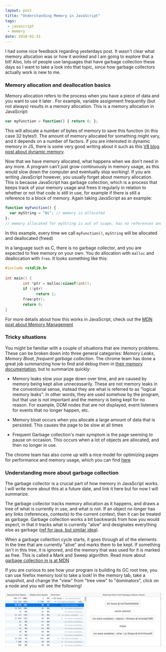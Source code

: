 ```yaml
---
layout: post
title: "Understanding Memory in JavaScript"
tags:
 - javascript
 - memory
date: 2018-01-31
---
```


I had some nice feedback regarding yesterdays post. It wasn't clear what memory allocation was or
how it worked and I am going to explore that a bit! Also, lots of people use languages that have
garbage collection these days so I want to take a look into that topic, since how garbage collectors
actually work is new to me.

### Memory allocation and deallocation basics

Memory allocation refers to the process when you have a piece of data and you want to use it later .
For example, variable assignment frequently (but not always) results in a memory allocation.  This is a memory allocation in JavaScript:

```javascript
var myFunction = function() { return 0; };
```

This will allocate a number of bytes of memory to save this function (in this case 32 bytes!). The amount of memory allocated for
something might vary, and it depends on a number of factors. If you are interested in dynamic memory in
JS, there is some very good writing about it such as this [V8 blog post about dynamic
memory](https://moduscreate.com/blog/dynamic-memory-and-v8-with-javascript/).

Now that we have memory allocated, what happens when we don't need in any more. A program can't just
grow continuously in memory usage, as this would slow down the computer and eventually stop working!. If you are writing
JavaScript however, you usually forget about memory allocation. This is because JavaScript has garbage collection, which
is a process that keeps track of your memory usage and frees it regularly in relation to
whether or not that code is still in use, for example if there is still a reference to a block of
memory. Again taking JavaScript as an example:

```javascript
function myFunction() {
  var myString = "Hi"; // memory is allocated
};
// memory allocated for myString is out of scope, has no references and can be freed
```

In this example, every time we call `myFunction()`, `myString` will be allocated and deallocated
(freed)

In a language such as C, there is no garbage collector, and you are expected to free memory on your
own. You do allocation with `malloc` and deallocation with `free`. It looks something like this:

```c
#include <stdlib.h>

int main() {
        int *ptr = malloc(sizeof(int));
        if (!ptr)
              return 1;
        free(ptr);
        return 0;
}
```

For more details about how this works in JavaScript, check out the [MDN post about
Memory Management](https://developer.mozilla.org/en-US/docs/Web/JavaScript/Memory_Management)

### Tricky situations

You might be familiar with a couple of situations that are memory problems. These can be broken down
into three general categories: *Memory Leaks*, *Memory Bloat*, *frequent garbage collection*. The
chrome team has done a great job summarizing how to find and debug them in [their memory
documentation](https://developers.google.com/web/tools/chrome-devtools/memory-problems/), but to
summarize quickly:

* Memory leaks slow your page down over time, and are caused by memory being kept alive
  unnecessarily. These are not memory leaks in the conventional sense, instead they are
  what is referred to as "logical memory leaks". In other words, they are used somehow by the
  program, but that use is not important and the memory is being kept for no reason.
  For example, DOM nodes that are not displayed, event listeners for events that no
  longer happen, etc.

* Memory bloat occurs when you allocate a large amount of data that is persisted. This causes the
  page to be slow at all times

* Frequent Garbage collection's main symptom is the page seeming to pause on occasion. This occurs
  when a lot of objects are allocated, and then no longer in use.

The chrome team has also come up with a nice model for optimizing pages for performance and memory
usage, which you can find [here](https://developers.google.com/web/fundamentals/performance/rail)

### Understanding more about garbage collection

The garbage collector is a crucial part of how memory in JavaScript works. I will write more about
this at a future date, and link it here but for now I will summarize.

The garbage collector tracks memory allocation as it happens, and draws a tree of what is currently
in use, and what is not. If an object no longer has any links (references, contexts) to the current
context, then it can be treated as garbage. Garbage collection works a bit backwards from how you would expect, in that it tracks
what is currently "alive" and designates everything else as garbage ([ref for java, but similar idea](https://www.dynatrace.com/resources/ebooks/javabook/how-garbage-collection-works/)).

When a garbage collection cycle starts, it goes through all of the elements in the tree that are
currently "alive" and marks them to be kept. If something isn't in this tree, it is ignored, and
the memory that was used for it is marked as free. This is called a Mark and Sweep algorithm. Read
more about [garbage collection in js at
MDN](https://developer.mozilla.org/en-US/docs/Web/JavaScript/Memory_Management)

If you are curious to see how your program is building its GC root tree, you can use firefox memory
tool to take a look! In the memory tab, take a snapshot, and change the "view" from "tree view" to
"dominators", click on a node and you will see the following!

![2018-01-31-memory-graph](./images/2018-01-31-memory.png)
